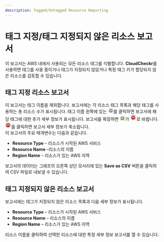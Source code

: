 ```yaml
---
description: Tagged/Untagged Resource Reporting
---
```


# 태그 지정/태그 지정되지 않은 리소스 보고서

이 보고서는 AWS 내에서 사용되는 모든 리소스 태그를 식별합니다. **CloudCheckr**를 사용하면 태그를 사용 중이거나 태그가 지정되지 않았거나 특정 태그 키가 할당되지 않은 리소스를 검토할 수 있습니다.

## 태그 지정 리소스 보고서

이 보고서는 태그 이름을 제외합니다. 보고서에는 각 리소스 태그 목록과 해당 태그를 사용하는 총 리소스 수가 표시됩니다. 태그 이름 왼쪽에 있는 ![](<../../.gitbook/assets/image (72).png>)를 클릭하면 보고서에 해당 태그에 대한 추가 세부 정보가 표시됩니다. 보고서를 확장하면 ![](<../../.gitbook/assets/image (25).png>)가 ![](<../../.gitbook/assets/image (37).png>)로 바뀝니다. ![](<../../.gitbook/assets/image (44).png>)를 클릭하면 보고서 세부 정보가 축소됩니다. \
이 보고서의 주요 매개변수는 다음과 같습니다.

* **Resource Type** – 리소스가 시작된 AWS 서비스
* **Resource Name** –리소스의 이름
* **Region Name** – 리소스가 있는 AWS 지역

보고서의 데이터는 그래프의 오른쪽 상단 모서리에 있는 **Save as CSV** 버튼을 클릭하여 CSV 파일로 내보낼 수 있습니다.

## 태그 지정되지 않은 리소스 보고서&#x20;

보고서에는 태그가 지정되지 않은 리소스 목록과 다음 세부 정보가 표시됩니다.

* **Resource Type** – 리소스가 시작된 AWS 서비스
* **Resource Name** – 리소스의 이름
* **Region Name** – 리소스가 있는 AWS 지역

리소스 이름을 클릭하여 선택한 리소스에 대한 특정 세부 정보 보고서를 열 수 있습니다.
